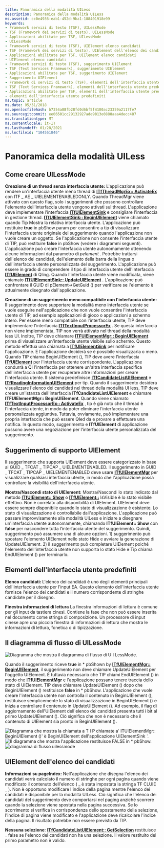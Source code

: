 ```yaml
---
title: Panoramica della modalità UILess
description: Panoramica della modalità UILess
ms.assetid: cc0e4936-eab1-452d-9ba1-188401918e99
keywords:
- Framework servizi di testo (TSF), UILessMode
- TSF (Framework dei servizi di testo), UILessMode
- Applicazioni abilitate per TSF, UILessMode
- UILessMode
- Framework servizi di testo (TSF), UIElement elenco candidati
- TSF (Framework dei servizi di testo), UIElement dell'elenco dei candidati
- Applicazioni abilitate per TSF, UIElement elenco candidati
- UIElement elenco candidati
- Framework servizi di testo (TSF), suggerimento UIElement
- TSF (Text Services Framework), suggerimento UIElement
- Applicazioni abilitate per TSF, suggerimento UIElement
- Suggerimento UIElement
- Framework di servizi di testo (TSF), elementi dell'interfaccia utente predefiniti
- TSF (Text Services Framework), elementi dell'interfaccia utente predefiniti
- Applicazioni abilitate per TSF, elementi dell'interfaccia utente predefiniti
- elementi dell'interfaccia utente predefiniti
ms.topic: article
ms.date: 05/31/2018
ms.openlocfilehash: b7354a88fb28fd0d6bf5f4180ac23359a2117fe7
ms.sourcegitcommit: ee06501cc29132927ade9813e0888aaa4decc487
ms.translationtype: MT
ms.contentlocale: it-IT
ms.lasthandoff: 01/28/2021
ms.locfileid: "104561846"
---
```

# <a name="uiless-mode-overview"></a>Panoramica della modalità UILess

## <a name="how-to-create-uilessmode"></a>Come creare UILessMode

**Creazione di un thread senza interfaccia utente:** L'applicazione può rendere un'interfaccia utente meno thread di [**ITfThreadMgrEx:: ActivateEx**](/windows/desktop/api/Msctf/nf-msctf-itfthreadmgrex-activateex) con ITF \_ AE \_ UIELEMENTENABLEDONLY. Quando ThreadMgr viene attivato con questo flag, solo i suggerimenti che possono controllare l'elemento dell'interfaccia utente vengono attivati sul thread. L'applicazione deve implementare l'interfaccia [**ITfUIElementSink**](/windows/desktop/api/Msctf/nn-msctf-itfuielementsink) e consigliare l'interfaccia in gestione thread. [**ITfUIElementSink:: BeginUIElement**](/windows/desktop/api/Msctf/nf-msctf-itfuielementsink-beginuielement) viene chiamato quando Tip Mostra la relativa interfaccia utente. L'applicazione può restituire **true** in pbShow param per consentire a tip di visualizzare l'interfaccia utente originale del suggerimento quando l'applicazione non vuole creare un oggetto. Se l'applicazione non consente l'interfaccia utente di TIP, può restituire **false** in pbShow (vedere i diagrammi seguenti). L'applicazione può creare l'interfaccia utente autonomamente ottenendo alcune informazioni dal parametro di *pelement* . Potrebbe trattarsi dell'elenco dei candidati, dell'elemento della barra della lingua o dell'interfaccia utente personalizzata del suggerimento. L'applicazione può essere in grado di comprendere il tipo di interfaccia utente dell'interfaccia [**ITfUIElement**](/windows/desktop/api/Msctf/nn-msctf-itfuielement) di QIing. Quando l'interfaccia utente viene modificata, viene chiamato [**ITfUIElementSink:: UpdateUIElement**](/windows/desktop/api/Msctf/nf-msctf-itfuielementsink-updateuielement) . L'applicazione può confrontare il GUID di pElement->GetGuid () per verificare se l'elemento è attualmente disegnato dall'applicazione.

**Creazione di un suggerimento meno compatibile con l'interfaccia utente:** Il suggerimento deve supportare la modalità meno interfaccia utente se vuole eseguire nell'applicazione che non vuole consentire l'interfaccia utente di TIP, ad esempio applicazioni di gioco o applicazioni a schermo intero. Per essere meno compatibile con l'interfaccia utente, TIP deve implementare l'interfaccia [**ITfTextInputProcessorEx**](/windows/desktop/api/Msctf/nn-msctf-itftextinputprocessorex) . Se questa interfaccia non viene implementata, TIP non verrà attivato nel thread della modalità less UI. Inoltre, TIP deve chiamare [**ITFUIElementMgr:: BeginUIElement**](/windows/desktop/api/Msctf/nf-msctf-itfuielementmgr-beginuielement) prima di visualizzare un'interfaccia utente visibile sullo schermo. Questo metodo effettua una chiamata a [**ITfUIElementSink**](/windows/desktop/api/Msctf/nn-msctf-itfuielementsink) per notificare l'applicazione. E l'applicazione deciderà se è possibile visualizzarla o meno. Quando TIP chiama BeginUIElement (), TIP deve avere l'interfaccia [**ITfUIElement**](/windows/desktop/api/Msctf/nn-msctf-itfuielement) per l'interfaccia utente corrispondente. L'applicazione condurrà a QI l'interfaccia per ottenere un'altra interfaccia specifica dell'interfaccia utente per recuperare altre informazioni per creare l'interfaccia utente. Il sistema predefinisce [**ITfCandidateListUIElement**](/windows/desktop/api/Msctf/nn-msctf-itfcandidatelistuielement) e [**ITfReadingInformationUIElement**](/windows/desktop/api/Msctf/nn-msctf-itfreadinginformationuielement) per tip. Quando il suggerimento desidera visualizzare l'elenco dei candidati nel thread della modalità UI less, TIP deve creare un'istanza dell'interfaccia **ITfCandidateListUIElement** e chiamare **ITFUIElementMgr:: BeginUIElement**. Quando viene chiamato [**ITfTextInputProcessorEx:: ActivateEx**](/windows/desktop/api/Msctf/nf-msctf-itftextinputprocessorex-activateex) , tip è già noto che il thread è l'interfaccia utente, in modo da poter eliminare l'interfaccia utente personalizzata aggiuntiva. Tuttavia, ovviamente, può implementare una propria interfaccia che può essere QIed da e provare a effettuare una notifica. In questo modo, suggerimento e **ITfUIElement** di applicazione possono avere una negoziazione per l'interfaccia utente personalizzata del suggerimento.

## <a name="uielement-supporting-tip"></a>Suggerimento di supporto UIElement

Il suggerimento che supporta UIElement deve essere categorizzato in base al GUID \_ TFCAT \_ TIPCAP \_ UIELEMENTENABLED. Il suggerimento in GUID \_ TFCAT \_ TIPCAP \_ UIELEMENTENABLED deve usare [**ITfUIElementMgr**](/windows/desktop/api/Msctf/nn-msctf-itfuielementmgr) per visualizzare qualsiasi interfaccia utente, in modo che l'applicazione possa controllare la visibilità dell'interfaccia utente.

**Mostra/Nascondi stato di UIElement:** Mostra/Nascondi lo stato indicato dal metodo [**ITfUIElement:: Show**](/windows/desktop/api/Msctf/nf-msctf-itfuielement-show) o [**ITfUIElement::**](/windows/desktop/api/Msctf/nf-msctf-itfuielement-isshown) IsVisible è lo stato visibile effettivo. Non è correlato alla disponibilità di UIElement. UIElement deve essere sempre disponibile quando lo stato di visualizzazione è esistente. Lo stato di visualizzazione è controllabile dall'applicazione. L'applicazione può passare improvvisamente alla modalità UILess e iniziare a disegnare un'interfaccia utente autonomamente, chiamando **ITfUIElement:: Show** con **false** per nascondere tutta l'interfaccia utente del suggerimento. Quindi, suggerimento può assumere una di alcune opzioni. 1) suggerimento può spostare l'elemento UIElement nello stato Hide e avviare la generazione di UpdateUIElement. 2) il suggerimento può completare UIElement poiché l'elemento dell'interfaccia utente non supporta lo stato Hide e Tip chiama EndUIElement () per terminarlo.

## <a name="predefined-ui-elements"></a>Elementi dell'interfaccia utente predefiniti

**Elenco candidati:** L'elenco dei candidati è uno degli elementi principali dell'interfaccia utente per l'input EA. Questo elemento dell'interfaccia utente fornisce l'elenco dei candidati e il numero corrispondente di stringhe candidate per il disegno.

**Finestra informazioni di lettura** La finestra informazioni di lettura è comune per gli input da tastiera cinesi. Contiene la fase che non può essere inserita nel documento come stringa di composizione. Un processore di input cinese apre una piccola finestra di informazioni di lettura che mostra le informazioni di lettura, fonetica o di tipizzazione.

## <a name="the-flow-chart-of-uilessmode"></a>Il diagramma di flusso di UILessMode

![Diagramma che mostra il diagramma di flusso di U I LessMode.](images/tsf-uilessmode-ovw1.gif)

Quando il suggerimento riceve **true** in \* pbShown by [**ITfUIElementMgr:: BeginUIElement**](/windows/desktop/api/Msctf/nf-msctf-itfuielementmgr-beginuielement), il suggerimento non deve chiamare UpdateUIElement per l'oggetto UIElement. È tuttavia necessario che TIP chiami EndUIElement () in modo che [**ITfUIElementMgr**](/windows/desktop/api/Msctf/nn-msctf-itfuielementmgr) e l'applicazione possano tenere traccia dello stato di UIElement. TIP deve chiamare UpdateUIElement () dopo che BeginUIElement () restituisce **false** in \* pbShow. L'applicazione che vuole creare l'interfaccia utente non controlla il contenuto in BeginUIElement (), restituisce semplicemente lo stato di visualizzazione in BeginUIElement () e inizia a controllare il contenuto in UpdateUIElement (). Ad esempio, il flag di aggiornamento dell'UIElement dell'elenco dei candidati presenta tutti i bit al primo UpdateUIElement (). Ciò significa che non è necessario che il contenuto di UIElement sia pronto in BeginUIElement ().

![Diagramma che mostra la chiamata a T I P chiamate a' ITUIElementMgr:: BeginUIElement ()' è BeginUIElement dell'applicazione UIElementSink '.](images/tsf-uilessmode-ovw2.gif)![Il diagramma che mostra l'applicazione restituisce FALSE in * pbShow.](images/tsf-uilessmode-ovw3.gif)![diagramma di flusso uilessmode](images/tsf-uilessmode-ovw4.gif)

## <a name="the-candidate-list-uielement"></a>UIElement dell'elenco dei candidati

**Informazioni su pageIndex:** Nell'applicazione che disegna l'elenco dei candidati verrà calcolato il numero di stringhe per ogni pagina quando viene modificato il contenuto dell'elenco ( \_ è stata impostata la stringa TF CLUIE \_ ). Non è opportuno modificare l'indice della pagina mentre l'elenco dei candidati è disponibile per la modalità UILess. Ciò significa che l'elenco dei candidati del suggerimento deve comportarsi nel paging anziché scorrere quando la selezione viene spostata nella pagina successiva. Se lo scorrimento si verifica in corrispondenza dello spostamento della selezione, l'indice di pagina viene modificato e l'applicazione deve ricalcolare l'indice della pagina. Il risultato potrebbe non essere previsto da TIP.

**Nessuna selezione:** [**ITfCandidateListUIElement:: GetSelection**](/windows/desktop/api/Msctf/nf-msctf-itfcandidatelistuielement-getselection) restituisce \_ false se l'elenco dei candidati non ha una selezione. Il valore restituito del primo parametro non è valido.

 

 




